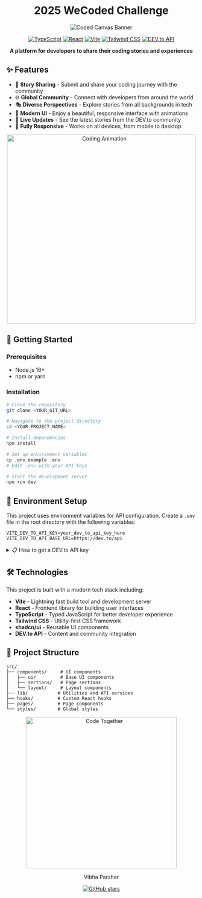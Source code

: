 # <center>2025 WeCoded Challenge</center>

<div align="center">
  
  ![Coded Canvas Banner](https://media.giphy.com/media/v1.Y2lkPTc5MGI3NjExbThzaTAxcXIyMWNmYWZyNGlncHRhZmdncnNtdHZ6dWh0Z2VpeXN0ZiZlcD12MV9pbnRlcm5hbF9naWZfYnlfaWQmY3Q9Zw/HKO4bzWGfdqz0OVqwt/giphy.gif)

  [![TypeScript](https://img.shields.io/badge/TypeScript-007ACC?style=for-the-badge&logo=typescript&logoColor=white)](https://www.typescriptlang.org/)
  [![React](https://img.shields.io/badge/React-20232A?style=for-the-badge&logo=react&logoColor=61DAFB)](https://reactjs.org/)
  [![Vite](https://img.shields.io/badge/Vite-646CFF?style=for-the-badge&logo=vite&logoColor=white)](https://vitejs.dev/)
  [![Tailwind CSS](https://img.shields.io/badge/Tailwind_CSS-38B2AC?style=for-the-badge&logo=tailwind-css&logoColor=white)](https://tailwindcss.com/)
  [![DEV.to API](https://img.shields.io/badge/DEV.TO-0A0A0A?style=for-the-badge&logo=devdotto&logoColor=white)](https://developers.forem.com/api)

  **A platform for developers to share their coding stories and experiences**
</div>

## ✨ Features

- 📝 **Story Sharing** - Submit and share your coding journey with the community
- 🌐 **Global Community** - Connect with developers from around the world
- 🎭 **Diverse Perspectives** - Explore stories from all backgrounds in tech
- 🎨 **Modern UI** - Enjoy a beautiful, responsive interface with animations
- 🔄 **Live Updates** - See the latest stories from the DEV.to community
- 📱 **Fully Responsive** - Works on all devices, from mobile to desktop

<div align="center">
  <img src="https://media.giphy.com/media/v1.Y2lkPTc5MGI3NjExcHU2dTV6bHpyYjE0OGhxOHE3bTd3ZzJsdWN1ajNqZHYyY3NqNjhmZSZlcD12MV9pbnRlcm5hbF9naWZfYnlfaWQmY3Q9Zw/xT9IgzoKnwFNmISR8I/giphy.gif" alt="Coding Animation" width="500px" />
</div>

## 🚀 Getting Started

### Prerequisites

- Node.js 16+
- npm or yarn

### Installation

```sh
# Clone the repository
git clone <YOUR_GIT_URL>

# Navigate to the project directory
cd <YOUR_PROJECT_NAME>

# Install dependencies
npm install

# Set up environment variables
cp .env.example .env
# Edit .env with your API keys

# Start the development server
npm run dev
```

## 🔑 Environment Setup

This project uses environment variables for API configuration. Create a `.env` file in the root directory with the following variables:

```
VITE_DEV_TO_API_KEY=your_dev_to_api_key_here
VITE_DEV_TO_API_BASE_URL=https://dev.to/api
```

<details>
<summary>📋 How to get a DEV.to API key</summary>
<br>

1. Sign in to your [DEV.to](https://dev.to) account
2. Go to Settings > Account > DEV API Keys
3. Create a new API key with appropriate permissions
4. Copy the key to your `.env` file

</details>

## 🛠️ Technologies

This project is built with a modern tech stack including:

- **Vite** - Lightning fast build tool and development server
- **React** - Frontend library for building user interfaces
- **TypeScript** - Typed JavaScript for better developer experience
- **Tailwind CSS** - Utility-first CSS framework
- **shadcn/ui** - Reusable UI components
- **DEV.to API** - Content and community integration

## 💫 Project Structure

```
src/
├── components/     # UI components
│   ├── ui/         # Base UI components
│   ├── sections/   # Page sections
│   └── layout/     # Layout components
├── lib/           # Utilities and API services
├── hooks/         # Custom React hooks
├── pages/         # Page components
└── styles/        # Global styles
```


<div align="center">
  <img src="https://media.giphy.com/media/v1.Y2lkPTc5MGI3NjExYTJ2eWI4MHM3NWV3a2Y5eGdtYm44a2kxMXBtcGFpdDcxcHdidW5rNyZlcD12MV9pbnRlcm5hbF9naWZfYnlfaWQmY3Q9Zw/pO4UHglOY2vII/giphy.gif" alt="Code Together" width="400px" />
</div>


<div align="center">
  <p>Vibha Parshar</p>
  
  <a href="https://github.com/crystalvibe">
    <img src="https://img.shields.io/github/stars/yourusername/coded-canvas-celebration?style=social" alt="GitHub stars" />
  </a>
</div>
